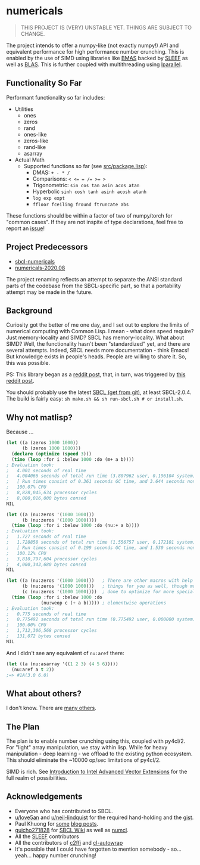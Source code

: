 # numericals

> THIS PROJECT IS (VERY) UNSTABLE YET. THINGS ARE SUBJECT TO CHANGE.

The project intends to offer a numpy-like (not exactly numpy!) API and equivalent performance for high performance number crunching. This is enabled by the use of SIMD using libraries like [BMAS](https://github.com/digikar99/bmas) backed by [SLEEF](https://sleef.org/) as well as [BLAS](http://www.netlib.org/blas/). This is further coupled with multithreading using [lparallel](https://lparallel.org/).

## Functionality So Far

Performant functionality so far includes:

- Utilities
  - ones
  - zeros
  - rand
  - ones-like
  - zeros-like
  - rand-like
  - asarray
- Actual Math
  - Supported functions so far (see [src/package.lisp](src/package.lisp)):
    - DMAS: `+ - * /`
    - Comparisons: `< <= = /= >= >`
    - Trigonometric: `sin cos tan asin acos atan`
    - Hyperbolic `sinh cosh tanh asinh acosh atanh`
    - `log exp expt`
    - `ffloor fceiling fround ftruncate abs`

These functions should be within a factor of two of numpy/torch for "common cases". If they are not inspite of type declarations, feel free to report an [issue](https://github.com/digikar99/numericals/issues)!

## Project Predecessors

- [sbcl-numericals](./sbcl-numericals)
- [numericals-2020.08](https://github.com/digikar99/numericals/releases/tag/2020.08)

The project renaming reflects an attempt to separate the ANSI standard parts of the codebase
from the SBCL-specific part, so that a portability attempt may be made in the future.

## Background

Curiosity got the better of me one day, and I set out to explore the limits of numerical computing with Common Lisp. I mean - what does speed require? Just memory-locality and SIMD?
SBCL has memory-locality. What about SIMD? Well, the functionality hasn't been "standardized" yet, and there are several attempts. Indeed,
SBCL needs more documentation - think Emacs! But knowledge exists in people's heads. People are willing to share it. So, this was possible.

PS: This library began as a [reddit post](https://www.reddit.com/r/lisp/comments/fkfgjn/sbcl_with_simd_how_to_optimize_sseavx2_to_pointer/), that, in turn, was triggered by [this reddit post](https://www.reddit.com/r/lisp/comments/fjmm6y/deep_learning_with_gpus/).

You should probably use the latest [SBCL (get from git)](https://github.com/sbcl/sbcl), at least SBCL-2.0.4. The build is fairly easy: `sh make.sh && sh run-sbcl.sh # or install.sh`.

## Why not matlisp?

Because ...

```lisp
(let ((a (zeros 1000 1000))
      (b (zeros 1000 1000)))
  (declare (optimize (speed 3)))
  (time (loop :for i :below 1000 :do (m+ a b))))
; Evaluation took:
;   4.001 seconds of real time
;   4.004066 seconds of total run time (3.807962 user, 0.196104 system)
;   [ Run times consist of 0.361 seconds GC time, and 3.644 seconds non-GC time. ]
;   100.07% CPU
;   8,828,045,634 processor cycles
;   8,000,016,000 bytes consed
NIL
```

```lisp
(let ((a (nu:zeros '(1000 1000)))
      (b (nu:zeros '(1000 1000))))
  (time (loop :for i :below 1000 :do (nu:+ a b))))
; Evaluation took:
;   1.727 seconds of real time
;   1.728858 seconds of total run time (1.556757 user, 0.172101 system)
;   [ Run times consist of 0.199 seconds GC time, and 1.530 seconds non-GC time. ]
;   100.12% CPU
;   3,810,797,604 processor cycles
;   4,000,343,680 bytes consed
NIL

(let ((a (nu:zeros '(1000 1000)))   ; There are other macros with help which automatically declare
      (b (nu:zeros '(1000 1000)))   ; things for you as well, though more work still needs to be
      (c (nu:zeros '(1000 1000))))  ; done to optimize for more special cases.
  (time (loop :for i :below 1000 :do
             (nu:weop c (+ a b))))) ; elementwise operations
; Evaluation took:
;   0.775 seconds of real time
;   0.775492 seconds of total run time (0.775492 user, 0.000000 system)
;   100.00% CPU
;   1,712,306,568 processor cycles
;   131,072 bytes consed
NIL
```

And I didn't see any equivalent of `nu:aref` there:

```lisp
(let ((a (nu:asarray '((1 2 3) (4 5 6)))))
  (nu:aref a t 2))
;=> #1A(3.0 6.0)
```


## What about others?

I don't know. There are [many others](https://www.cliki.net/linear%20algebra).

## The Plan

The plan is to enable number crunching using this, coupled with py4cl/2. For "light" array
manipulation, we stay within lisp. While for heavy manipulation - deep learning - we offload
to the existing python ecosystem. This should eliminate the ~10000 op/sec limitations of py4cl/2.

SIMD is rich. See [Introduction
to Intel Advanced Vector Extensions](https://software.intel.com/en-us/articles/introduction-to-intel-advanced-vector-extensions) for the full realm of possibilities.

## Acknowledgements

- Everyone who has contributed to SBCL.
- [u/love5an](https://www.reddit.com/user/love5an/) and [u/neil-lindquist](https://www.reddit.com/user/neil-lindquist/) for the required hand-holding and the [gist](https://gist.github.com/Lovesan/660866b96a2632b900359333a251cc1c).
- Paul Khuong for [some](https://pvk.ca/Blog/2013/06/05/fresh-in-sbcl-1-dot-1-8-sse-intrinsics/) [blog posts](https://pvk.ca/Blog/2014/08/16/how-to-define-new-intrinsics-in-sbcl/).
- [guicho271828](https://github.com/guicho271828) for [SBCL Wiki](https://github.com/guicho271828/sbcl-wiki/wiki) as well as [numcl](https://github.com/numcl/numcl).
- All the [SLEEF](https://github.com/shibatch/sleef) contributors
- All the contributors of [c2ffi](https://github.com/rpav/c2ffi/) and [cl-autowrap](https://github.com/rpav/cl-autowrap)
- It's possible that I could have forgotten to mention somebody - so... yeah... happy number crunching!

